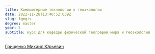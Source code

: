```yaml
---
title: Компьютерные технологии в геоэкологии
date: 2022-11-28T13:40:52.039Z
slug: fgmgis
degree: master
year: 5
subtitle: курс для кафедры физической географии мира и геоэкологии
---
```


[Грищенко Михаил Юрьевич](/people/grishchenko)
